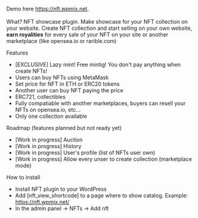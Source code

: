  Demo here <a href="https://nft.wpmix.net">https://nft.wpmix.net</a>. 
<br><br>
What? NFT showcase plugin. Make showcase for your NFT collection on your website. Create NFT collection and start selling on your own website, <strong>earn royalities</strong> for every sale of your NFT on your site or another marketplace (like opensea.io or rarible.com)

Features
- [EXCLUSIVE] Lazy mint! Free mintig! You don't pay anything when create NFTs!
- Users can buy NFTs using MetaMask<br>
- Set price for NFT in ETH or ERC20 tokens<br>
- Another user can buy NFT paying the price<br>
- ERC721, collectibles<br>
- Fully compatiable with another marketplaces, buyers can resell your NFTs on opensea.io, etc...
- Only one collection available

Roadmap (features planned but not ready yet)
- [Work in progress] Auction
- [Work in progress] History
- [Work in progress] User's profile (list of NFTs user own)
- [Work in progress] Allow every unser to create collection (marketplace mode)

How to install<Br>
- Install NFT plugin to your WordPress <Br>
- Add [nft_view_shortcode] to a page where to show catalog. Example: https://nft.wpmix.net/
- In the admin panel -> NFTs -> Add nft
